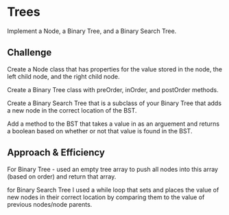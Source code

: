 # Trees

Implement a Node, a Binary Tree, and a Binary Search Tree.

## Challenge

Create a Node class that has properties for the value stored in the node, the left child node, and the right child node.

Create a Binary Tree class with preOrder, inOrder, and postOrder methods.

Create a Binary Search Tree that is a subclass of your Binary Tree that adds a new node in the correct location of the BST.

Add a method to the BST that takes a value in as an arguement and returns a boolean based on whether or not that value is found in the BST.

## Approach & Efficiency

For Binary Tree - used an empty tree array to push all nodes into this array (based on order) and return that array.

for Binary Search Tree I used a while loop that sets and places the value of new nodes in their correct location by comparing them to the value of previous nodes/node parents.

